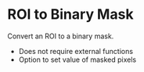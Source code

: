 # ROI to Binary Mask

Convert an ROI to a binary mask.
- Does not require external functions
- Option to set value of masked pixels